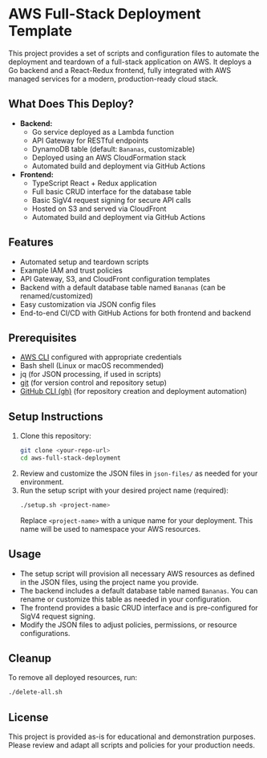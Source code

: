 # AWS Full-Stack Deployment Template

This project provides a set of scripts and configuration files to automate the deployment and teardown of a full-stack application on AWS. It deploys a Go backend and a React-Redux frontend, fully integrated with AWS managed services for a modern, production-ready cloud stack.

## What Does This Deploy?

-   **Backend:**
    -   Go service deployed as a Lambda function
    -   API Gateway for RESTful endpoints
    -   DynamoDB table (default: `Bananas`, customizable)
    -   Deployed using an AWS CloudFormation stack
    -   Automated build and deployment via GitHub Actions
-   **Frontend:**
    -   TypeScript React + Redux application
    -   Full basic CRUD interface for the database table
    -   Basic SigV4 request signing for secure API calls
    -   Hosted on S3 and served via CloudFront
    -   Automated build and deployment via GitHub Actions

## Features

-   Automated setup and teardown scripts
-   Example IAM and trust policies
-   API Gateway, S3, and CloudFront configuration templates
-   Backend with a default database table named `Bananas` (can be renamed/customized)
-   Easy customization via JSON config files
-   End-to-end CI/CD with GitHub Actions for both frontend and backend

## Prerequisites

-   [AWS CLI](https://docs.aws.amazon.com/cli/latest/userguide/getting-started-install.html) configured with appropriate credentials
-   Bash shell (Linux or macOS recommended)
-   jq (for JSON processing, if used in scripts)
-   [git](https://git-scm.com/) (for version control and repository setup)
-   [GitHub CLI (gh)](https://cli.github.com/) (for repository creation and deployment automation)

## Setup Instructions

1.  Clone this repository:
    ```bash
    git clone <your-repo-url>
    cd aws-full-stack-deployment
    ```
2.  Review and customize the JSON files in `json-files/` as needed for your environment.
3.  Run the setup script with your desired project name (required):
    ```bash
    ./setup.sh <project-name>
    ```
    Replace `<project-name>` with a unique name for your deployment. This name will be used to namespace your AWS resources.

## Usage

-   The setup script will provision all necessary AWS resources as defined in the JSON files, using the project name you provide.
-   The backend includes a default database table named `Bananas`. You can rename or customize this table as needed in your configuration.
-   The frontend provides a basic CRUD interface and is pre-configured for SigV4 request signing.
-   Modify the JSON files to adjust policies, permissions, or resource configurations.

## Cleanup

To remove all deployed resources, run:

```bash
./delete-all.sh
```

## License

This project is provided as-is for educational and demonstration purposes. Please review and adapt all scripts and policies for your production needs.
